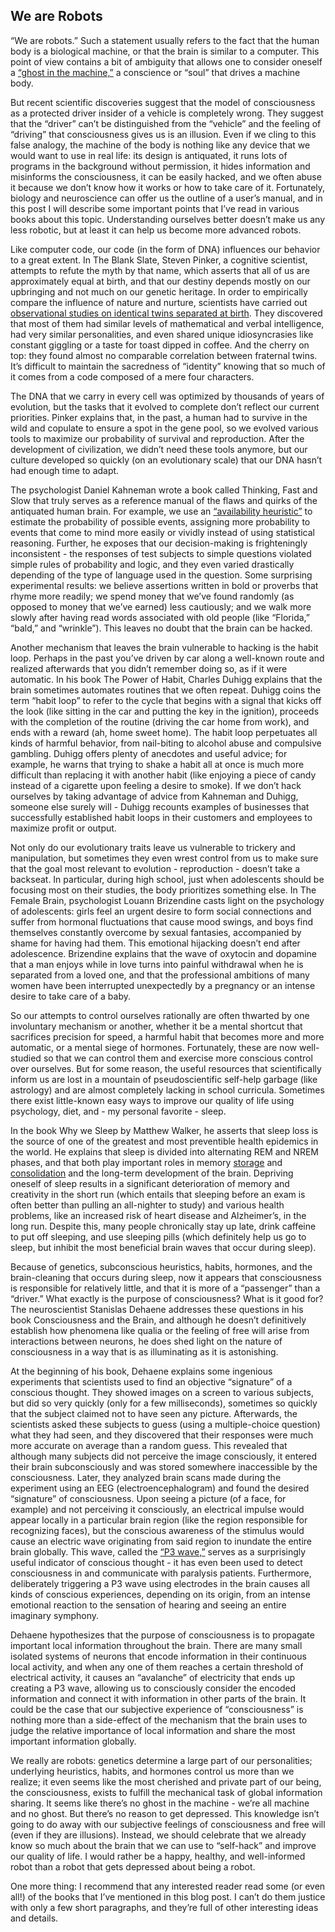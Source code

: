 ## We are Robots

“We are robots.” Such a statement usually refers to the fact that the human body is a biological machine, or that the brain is similar to a computer. This point of view contains a bit of ambiguity that allows one to consider oneself a [“ghost in the machine,”](https://en.wikipedia.org/wiki/Ghost_in_the_machine) a conscience or “soul” that drives a machine body.

But recent scientific discoveries suggest that the model of consciousness as a protected driver insider of a vehicle is completely wrong. They suggest that the “driver” can’t be distinguished from the “vehicle” and the feeling of “driving” that consciousness gives us is an illusion. Even if we cling to this false analogy, the machine of the body is nothing like any device that we would want to use in real life: its design is antiquated, it runs lots of programs in the background without permission, it hides information and misinforms the consciousness, it can be easily hacked, and we often abuse it because we don’t know how it works or how to take care of it. Fortunately, biology and neuroscience can offer us the outline of a user’s manual, and in this post I will describe some important points that I’ve read in various books about this topic. Understanding ourselves better doesn’t make us any less robotic, but at least it can help us become more advanced robots.

Like computer code, our code (in the form of DNA) influences our behavior to a great extent. In The Blank Slate, Steven Pinker, a cognitive scientist, attempts to refute the myth by that name, which asserts that all of us are approximately equal at birth, and that our destiny depends mostly on our upbringing and not much on our genetic heritage. In order to empirically compare the influence of nature and nurture, scientists have carried out [observational studies on identical twins separated at birth](https://en.wikipedia.org/wiki/Twin_study). They discovered that most of them had similar levels of mathematical and verbal intelligence, had very similar personalities, and even shared unique idiosyncrasies like constant giggling or a taste for toast dipped in coffee. And the cherry on top: they found almost no comparable correlation between fraternal twins. It’s difficult to maintain the sacredness of “identity” knowing that so much of it comes from a code composed of a mere four characters.

The DNA that we carry in every cell was optimized by thousands of years of evolution, but the tasks that it evolved to complete don’t reflect our current priorities. Pinker explains that, in the past, a human had to survive in the wild and copulate to ensure a spot in the gene pool, so we evolved various tools to maximize our probability of survival and reproduction. After the development of civilization, we didn’t need these tools anymore, but our culture developed so quickly (on an evolutionary scale) that our DNA hasn’t had enough time to adapt.

The psychologist Daniel Kahneman wrote a book called Thinking, Fast and Slow that truly serves as a reference manual of the flaws and quirks of the antiquated human brain. For example, we use an [“availability heuristic”](https://en.wikipedia.org/wiki/Availability_heuristic) to estimate the probability of possible events, assigning more probability to events that come to mind more easily or vividly instead of using statistical reasoning. Further, he exposes that our decision-making is frighteningly inconsistent - the responses of test subjects to simple questions violated simple rules of probability and logic, and they even varied drastically depending of the type of language used in the question. Some surprising experimental results: we believe assertions written in bold or proverbs that rhyme more readily; we spend money that we’ve found randomly (as opposed to money that we’ve earned) less cautiously; and we walk more slowly after having read words associated with old people (like “Florida,” “bald,” and “wrinkle”). This leaves no doubt that the brain can be hacked.

Another mechanism that leaves the brain vulnerable to hacking is the habit loop. Perhaps in the past you’ve driven by car along a well-known route and realized afterwards that you didn’t remember doing so, as if it were automatic. In his book The Power of Habit, Charles Duhigg explains that the brain sometimes automates routines that we often repeat. Duhigg coins the term “habit loop” to refer to the cycle that begins with a signal that kicks off the look (like sitting in the car and putting the key in the ignition), proceeds with the completion of the routine (driving the car home from work), and ends with a reward (ah, home sweet home). The habit loop perpetuates all kinds of harmful behavior, from nail-biting to alcohol abuse and compulsive gambling. Duhigg offers plenty of anecdotes and useful advice; for example, he warns that trying to shake a habit all at once is much more difficult than replacing it with another habit (like enjoying a piece of candy instead of a cigarette upon feeling a desire to smoke). If we don’t hack ourselves by taking advantage of advice from Kahneman and Duhigg, someone else surely will - Duhigg recounts examples of businesses that successfully established habit loops in their customers and employees to maximize profit or output.

Not only do our evolutionary traits leave us vulnerable to trickery and manipulation, but sometimes they even wrest control from us to make sure that the goal most relevant to evolution - reproduction - doesn’t take a backseat. In particular, during high school, just when adolescents should be focusing most on their studies, the body prioritizes something else. In The Female Brain, psychologist Louann Brizendine casts light on the psychology of adolescents: girls feel an urgent desire to form social connections and suffer from hormonal fluctuations that cause mood swings, and boys find themselves constantly overcome by sexual fantasies, accompanied by shame for having had them. This emotional hijacking doesn’t end after adolescence. Brizendine explains that the wave of oxytocin and dopamine that a man enjoys while in love turns into painful withdrawal when he is separated from a loved one, and that the professional ambitions of many women have been interrupted unexpectedly by a pregnancy or an intense desire to take care of a baby.

So our attempts to control ourselves rationally are often thwarted by one involuntary mechanism or another, whether it be a mental shortcut that sacrifices precision for speed, a harmful habit that becomes more and more automatic, or a mental siege of hormones. Fortunately, these are now well-studied so that we can control them and exercise more conscious control over ourselves. But for some reason, the useful resources that scientifically inform us are lost in a mountain of pseudoscientific self-help garbage (like astrology) and are almost completely lacking in school curricula. Sometimes there exist little-known easy ways to improve our quality of life using psychology, diet, and - my personal favorite - sleep.

In the book Why we Sleep by Matthew Walker, he asserts that sleep loss is the source of one of the greatest and most preventible health epidemics in the world. He explains that sleep is divided into alternating REM and NREM phases, and that both play important roles in memory [storage](https://en.wikipedia.org/wiki/Rapid_eye_movement_sleep#Possible_functions) and [consolidation](https://en.wikipedia.org/wiki/Non-rapid_eye_movement_sleep#NREM_sleep_and_memory) and the long-term development of the brain. Depriving oneself of sleep results in a significant deterioration of memory and creativity in the short run (which entails that sleeping before an exam is often better than pulling an all-nighter to study) and various health problems, like an increased risk of heart disease and Alzheimer’s, in the long run. Despite this, many people chronically stay up late, drink caffeine to put off sleeping, and use sleeping pills (which definitely help us go to sleep, but inhibit the most beneficial brain waves that occur during sleep).

Because of genetics, subconscious heuristics, habits, hormones, and the brain-cleaning that occurs during sleep, now it appears that consciousness is responsible for relatively little, and that it is more of a “passenger” than a “driver.” What exactly is the purpose of consciousness? What is it good for? The neuroscientist Stanislas Dehaene addresses these questions in his book Consciousness and the Brain, and although he doesn’t definitively establish how phenomena like qualia or the feeling of free will arise from interactions between neurons, he does shed light on the nature of consciousness in a way that is as illuminating as it is astonishing.

At the beginning of his book, Dehaene explains some ingenious experiments that scientists used to find an objective “signature” of a conscious thought. They showed images on a screen to various subjects, but did so very quickly (only for a few milliseconds), sometimes so quickly that the subject claimed not to have seen any picture. Afterwards, the scientists asked these subjects to guess (using a multiple-choice question) what they had seen, and they discovered that their responses were much more accurate on average than a random guess.	 This revealed that although many subjects did not perceive the image consciously, it entered their brain subconsciously and was stored somewhere inaccessible by the consciousness. Later, they analyzed brain scans made during the experiment using an EEG (electroencephalogram) and found the desired “signature” of consciousness. Upon seeing a picture (of a face, for example) and not perceiving it consciously, an electrical impulse would appear locally in a particular brain region (like the region responsible for recognizing faces), but the conscious awareness of the stimulus would cause an electric wave originating from said region to inundate the entire brain globally. This wave, called the [“P3 wave,”](https://en.wikipedia.org/wiki/P300_(neuroscience)) serves as a surprisingly useful indicator of conscious thought - it has even been used to detect consciousness in and communicate with paralysis patients. Furthermore, deliberately triggering a P3 wave using electrodes in the brain causes all kinds of conscious experiences, depending on its origin, from an intense emotional reaction to the sensation of hearing and seeing an entire imaginary symphony.

Dehaene hypothesizes that the purpose of consciousness is to propagate important local information throughout the brain. There are many small isolated systems of neurons that encode information in their continuous local activity, and when any one of them reaches a certain threshold of electrical activity, it causes an “avalanche” of electricity that ends up creating a P3 wave, allowing us to consciously consider the encoded information and connect it with information in other parts of the brain. It could be the case that our subjective experience of “consciousness” is nothing more than a side-effect of the mechanism that the brain uses to judge the relative importance of local information and share the most important information globally.

We really are robots: genetics determine a large part of our personalities; underlying heuristics, habits, and hormones control us more than we realize; it even seems like the most cherished and private part of our being, the consciousness, exists to fulfill the mechanical task of global information sharing. It seems like there’s no ghost in the machine - we’re all machine and no ghost. But there’s no reason to get depressed. This knowledge isn’t going to do away with our subjective feelings of consciousness and free will (even if they are illusions). Instead, we should celebrate that we already know so much about the brain that we can use to “self-hack” and improve our quality of life. I would rather be a happy, healthy, and well-informed robot than a robot that gets depressed about being a robot.

One more thing: I recommend that any interested reader read some (or even all!) of the books that I’ve mentioned in this blog post. I can’t do them justice with only a few short paragraphs, and they’re full of other interesting ideas and details.
